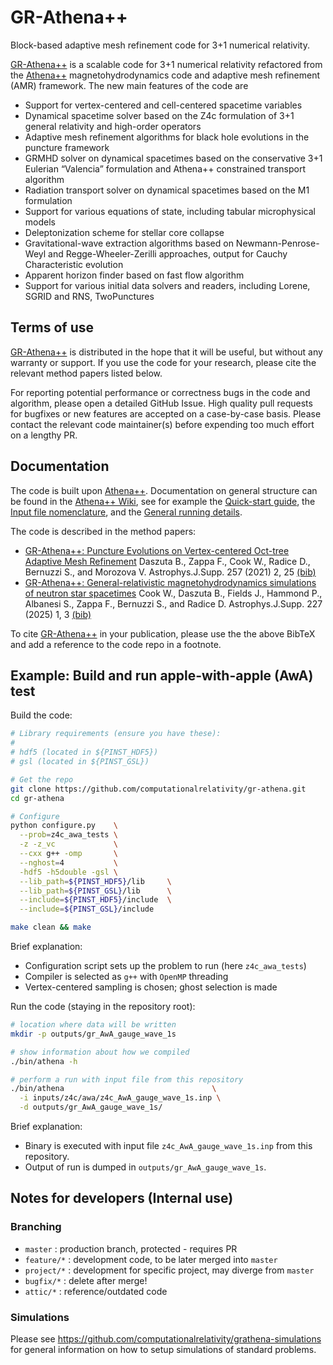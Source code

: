 # GR-Athena++

Block-based adaptive mesh refinement code for 3+1 numerical relativity.

[GR-Athena++](https://computationalrelativity.github.io/grathenacode/) is a scalable code for 3+1 numerical relativity refactored from the [Athena++](https://www.athena-astro.app/index.html) magnetohydrodynamics code and adaptive mesh refinement (AMR) framework.
The new main features of the code are

 * Support for vertex-centered and cell-centered spacetime variables
 * Dynamical spacetime solver based on the Z4c formulation of 3+1 general relativity and high-order operators
 * Adaptive mesh refinement algorithms for black hole evolutions in the puncture framework
 * GRMHD solver on dynamical spacetimes based on the conservative 3+1 Eulerian “Valencia” formulation and Athena++ constrained transport algorithm
 * Radiation transport solver on dynamical spacetimes based on the M1 formulation
 * Support for various equations of state, including tabular microphysical models
 * Deleptonization scheme for stellar core collapse
 * Gravitational-wave extraction algorithms based on Newmann-Penrose-Weyl and Regge-Wheeler-Zerilli approaches, output for Cauchy Characteristic evolution
 * Apparent horizon finder based on fast flow algorithm
 * Support for various initial data solvers and readers, including Lorene, SGRID and RNS, TwoPunctures


## Terms of use

[GR-Athena++](https://computationalrelativity.github.io/grathenacode/) is distributed in the hope that it will be useful, but without any warranty or support. If you use the code for your research, please cite the relevant method papers listed below.

For reporting potential performance or correctness bugs in the code and algorithm, please open a detailed GitHub Issue. High quality pull requests for bugfixes or new features are accepted on a case-by-case basis. Please contact the relevant code maintainer(s) before expending too much effort on a lengthy PR.


## Documentation 

The code is built upon [Athena++](https://github.com/PrincetonUniversity/athena/wiki).
Documentation on general structure can be found in the [Athena++ Wiki](https://github.com/PrincetonUniversity/athena/wiki),
see for example the [Quick-start guide](https://github.com/PrincetonUniversity/athena/wiki/Quick-Start),
the [Input file nomenclature](https://github.com/PrincetonUniversity/athena/wiki/The-Input-File),
and the [General running details](https://github.com/PrincetonUniversity/athena/wiki/Running-the-Code).

The code is described in the method papers:

 * [GR-Athena++: Puncture Evolutions on Vertex-centered Oct-tree Adaptive Mesh Refinement](https://arxiv.org/abs/2101.08289) Daszuta B., Zappa F., Cook W., Radice D., Bernuzzi S., and Morozova V. Astrophys.J.Supp. 257 (2021) 2, 25 [(bib)](https://ui.adsabs.harvard.edu/abs/2021ApJS..257...25D/exportcitation)
 * [GR-Athena++: General-relativistic magnetohydrodynamics simulations of neutron star spacetimes](https://arxiv.org/abs/2311.04989) Cook W., Daszuta B., Fields J., Hammond P., Albanesi S., Zappa F., Bernuzzi S., and Radice D. Astrophys.J.Supp. 227 (2025) 1, 3 [(bib)](https://ui.adsabs.harvard.edu/abs/2023arXiv231104989C/exportcitation)

To cite [GR-Athena++](https://computationalrelativity.github.io/grathenacode/) in your publication, please use the the above BibTeX and add a reference to the code repo in a footnote.


## Example: Build and run apple-with-apple (AwA) test 

Build the code:

```bash
# Library requirements (ensure you have these):
#
# hdf5 (located in ${PINST_HDF5})
# gsl (located in ${PINST_GSL})

# Get the repo
git clone https://github.com/computationalrelativity/gr-athena.git
cd gr-athena

# Configure
python configure.py    \
  --prob=z4c_awa_tests \
  -z -z_vc             \
  --cxx g++ -omp       \
  --nghost=4           \
  -hdf5 -h5double -gsl \
  --lib_path=${PINST_HDF5}/lib     \
  --lib_path=${PINST_GSL}/lib      \
  --include=${PINST_HDF5}/include  \
  --include=${PINST_GSL}/include

make clean && make 
```

Brief explanation:

- Configuration script sets up the problem to run (here `z4c_awa_tests`)
- Compiler is selected as `g++` with `OpenMP` threading
- Vertex-centered sampling is chosen; ghost selection is made

Run the code (staying in the repository root):

```bash
# location where data will be written
mkdir -p outputs/gr_AwA_gauge_wave_1s

# show information about how we compiled
./bin/athena -h

# perform a run with input file from this repository
./bin/athena                                 \
  -i inputs/z4c/awa/z4c_AwA_gauge_wave_1s.inp \
  -d outputs/gr_AwA_gauge_wave_1s/
```

Brief explanation:

- Binary is executed with input file `z4c_AwA_gauge_wave_1s.inp` from this repository.
- Output of run is dumped in `outputs/gr_AwA_gauge_wave_1s`.


## Notes for developers (Internal use)

### Branching

 * `master` : production branch, protected - requires PR
 * `feature/*` : development code, to be later merged into `master`
 * `project/*` : development for specific project, may diverge from `master`
 * `bugfix/*` : delete after merge!
 * `attic/*` : reference/outdated code

### Simulations

Please see https://github.com/computationalrelativity/grathena-simulations
for general information on how to setup simulations of standard problems.

